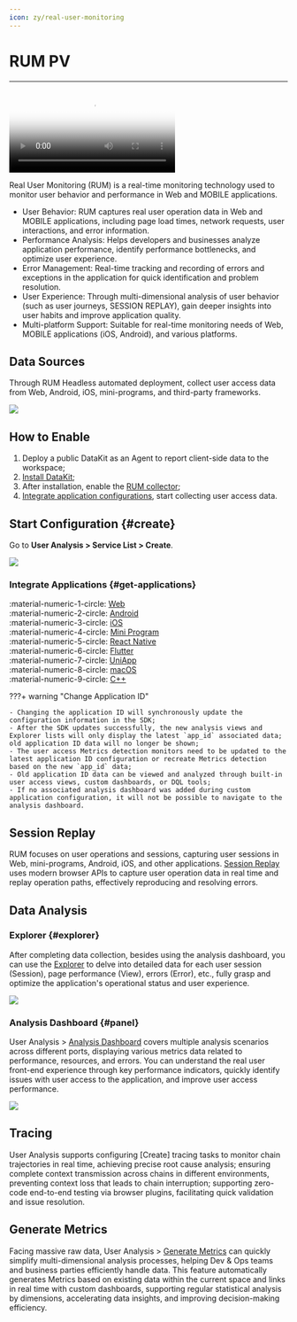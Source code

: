 ```yaml
---
icon: zy/real-user-monitoring
---
```

# RUM PV
---

<video controls="controls" poster="https://static.<<< custom_key.brand_main_domain >>>/dataflux/help/video/rum.png" >
      <source id="mp4" src="https://static.<<< custom_key.brand_main_domain >>>/dataflux/help/video/rum.mp4" type="video/mp4">
</video>

Real User Monitoring (RUM) is a real-time monitoring technology used to monitor user behavior and performance in Web and MOBILE applications.

- User Behavior: RUM captures real user operation data in Web and MOBILE applications, including page load times, network requests, user interactions, and error information.
- Performance Analysis: Helps developers and businesses analyze application performance, identify performance bottlenecks, and optimize user experience.
- Error Management: Real-time tracking and recording of errors and exceptions in the application for quick identification and problem resolution.
- User Experience: Through multi-dimensional analysis of user behavior (such as user journeys, SESSION REPLAY), gain deeper insights into user habits and improve application quality.
- Multi-platform Support: Suitable for real-time monitoring needs of Web, MOBILE applications (iOS, Android), and various platforms.


## Data Sources

Through RUM Headless automated deployment, collect user access data from Web, Android, iOS, mini-programs, and third-party frameworks.


![](img/rum-arch_1.png)

## How to Enable

1. Deploy a public DataKit as an Agent to report client-side data to the workspace;
2. [Install DataKit](../datakit/datakit-install.md);
3. After installation, enable the [RUM collector](../integrations/rum.md);
4. [Integrate application configurations](#get-applications), start collecting user access data.


## Start Configuration {#create}

Go to **User Analysis > Service List > Create**.

![](img/rum_get_started.png)

### Integrate Applications {#get-applications}

:material-numeric-1-circle: [Web](web/app-access.md)            
:material-numeric-2-circle: [Android](android/app-access.md)            
:material-numeric-3-circle: [iOS](ios/app-access.md)       
:material-numeric-4-circle: [Mini Program](miniapp/app-access.md)       
:material-numeric-5-circle: [React Native](react-native/app-access.md)      
:material-numeric-6-circle: [Flutter](flutter/app-access.md)     
:material-numeric-7-circle: [UniApp](uni-app/app-access.md)            
:material-numeric-8-circle: [macOS](macos/app-access.md)      
:material-numeric-9-circle: [C++](cpp/app-access.md)       


???+ warning "Change Application ID"

    - Changing the application ID will synchronously update the configuration information in the SDK;
    - After the SDK updates successfully, the new analysis views and Explorer lists will only display the latest `app_id` associated data; old application ID data will no longer be shown;
    - The user access Metrics detection monitors need to be updated to the latest application ID configuration or recreate Metrics detection based on the new `app_id` data;
    - Old application ID data can be viewed and analyzed through built-in user access views, custom dashboards, or DQL tools;
    - If no associated analysis dashboard was added during custom application configuration, it will not be possible to navigate to the analysis dashboard.


## Session Replay

RUM focuses on user operations and sessions, capturing user sessions in Web, mini-programs, Android, iOS, and other applications. [Session Replay](./session-replay/index.md) uses modern browser APIs to capture user operation data in real time and replay operation paths, effectively reproducing and resolving errors.


## Data Analysis


### Explorer {#explorer}

After completing data collection, besides using the analysis dashboard, you can use the [Explorer](./explorer/index.md) to delve into detailed data for each user session (Session), page performance (View), errors (Error), etc., fully grasp and optimize the application's operational status and user experience.

![](img/explorer-rum.gif)

### Analysis Dashboard {#panel}

User Analysis > [Analysis Dashboard](./app-analysis.md) covers multiple analysis scenarios across different ports, displaying various metrics data related to performance, resources, and errors. You can understand the real user front-end experience through key performance indicators, quickly identify issues with user access to the application, and improve user access performance.

![](img/panel-rum.gif)





## Tracing

User Analysis supports configuring [Create] tracing tasks to monitor chain trajectories in real time, achieving precise root cause analysis; ensuring complete context transmission across chains in different environments, preventing context loss that leads to chain interruption; supporting zero-code end-to-end testing via browser plugins, facilitating quick validation and issue resolution.



## Generate Metrics

Facing massive raw data, User Analysis > [Generate Metrics](../metrics/generate-metrics.md) can quickly simplify multi-dimensional analysis processes, helping Dev & Ops teams and business parties efficiently handle data. This feature automatically generates Metrics based on existing data within the current space and links in real time with custom dashboards, supporting regular statistical analysis by dimensions, accelerating data insights, and improving decision-making efficiency.
